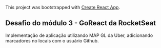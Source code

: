 This project was bootstrapped with [Create React App](https://github.com/facebook/create-react-app).

## Desafio do módulo 3 - GoReact da RocketSeat

Implementação de aplicação utilizando MAP GL da Uber, adicionando marcadores no locais com o usuário Github.
